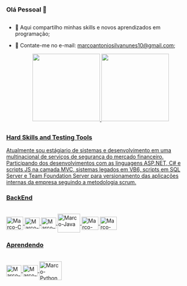 ### Olá Pessoal 👋

##

  - 🥇 Aqui compartilho minhas skills e novos aprendizados em programação;

  - 🔔 Contate-me no e-mail: marcoantoniosilvanunes10@gmail.com;


<div align="center">
  <a href="https://github.com/Marcoslb1">
  <img height="180em" src="https://github-readme-stats.vercel.app/api?username=Marcoslb1&show_icons=true&theme=dark&include_all_commits=true&count_private=true"/>
  <img height="180em" src="https://github-readme-stats.vercel.app/api/top-langs/?username=Marcoslb1&layout=compact&langs_count=7&theme=dark"/>
</div>
  
  
##
  
  
### Hard Skills and Testing Tools

Atualmente sou estágiario de sistemas e desenvolvimento em uma multinacional de serviços de segurança do mercado financeiro. Participando dos desenvolvimentos com as linguagens ASP.NET, C# e scripts JS na camada MVC, sistemas legados em VB6, scripts em SQL Server e Team Foundation Server para versionamento das aplicações internas da empresa seguindo a metodologia scrum.

  ### BackEnd
  <div style="display: inline_block"><br>
  <img align="center" alt="Marco-C" height="35" width="45" src="https://cdn.jsdelivr.net/gh/devicons/devicon/icons/c/c-original.svg">
  <img align="center" alt="Marco-C++" height="30" width="40" src="https://cdn.jsdelivr.net/gh/devicons/devicon@v2.14.0/devicon.min.css">
  <img align="center" alt="Marco-C#" height="30" width="40" src="https://cdn.jsdelivr.net/gh/devicons/devicon@v2.14.0/devicon.min.css">
  <img align="center" alt="Marco-Java" height="50" width="60" src="https://cdn.jsdelivr.net/gh/devicons/devicon/icons/java/java-original-wordmark.svg">
  <img align="center" alt="Marco-Css" height="35" width="45" src="https://cdn.jsdelivr.net/gh/devicons/devicon/icons/javascript/javascript-original.svg">
  <img align="center" alt="Marco-SQL Server" height="35" width="45" src="https://cdn.jsdelivr.net/gh/devicons/devicon@v2.14.0/devicon.min.css">
   </div>

  
### Aprendendo
  <div style="display: inline_block"><br>
 <img align="center" alt="Marco-html" height="30" width="40" src="https://cdn.jsdelivr.net/gh/devicons/devicon/icons/html5/html5-original.svg">
 <img align="center" alt="Marco-css" height="30" width="40" src="https://cdn.jsdelivr.net/gh/devicons/devicon@v2.14.0/devicon.min.css">
 <img align="center" alt="Marco-Python" height="50" width="60" src="https://cdn.jsdelivr.net/gh/devicons/devicon/icons/python/python-original.svg">
    </div>


